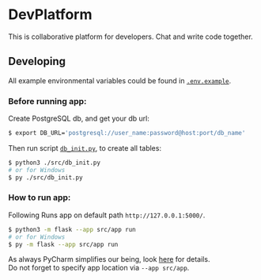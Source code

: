 # DevPlatform

This is collaborative platform for developers. Chat and write code together.

## Developing

All example environmental variables could be found in [`.env.example`](./.env.example).

### Before running app:

Create PostgreSQL db, and get your db url:

```bash
$ export DB_URL='postgresql://user_name:password@host:port/db_name'
```

Then run script [`db_init.py`](./src/db_init.py), to create all tables:

```bash
$ python3 ./src/db_init.py
# or for Windows
$ py ./src/db_init.py
```

### How to run app:

Following Runs app on default path `http://127.0.0.1:5000/`.

```bash
$ python3 -m flask --app src/app run
# or for Windows
$ py -m flask --app src/app run
```

As always PyCharm simplifies our being, look 
[here](https://flask.palletsprojects.com/en/2.2.x/cli/#pycharm-integration) for details.  
Do not forget to specify app location via `--app src/app`.